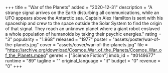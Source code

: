 +++
title = "War of the Planets"
added = "2020-12-31"
description = "A strange signal arrives on the Earth disturbing all communications, while an UFO appears above the Antarctic sea. Captain Alex Hamilton is sent with his spaceship and crew to the space outside the Solar System to find the origin of that signal. They reach an unknown planet where a giant robot enslaved a whole population of humanoids by taking their psychic energies."
rating = "3"
popularity = "1.968"
released = "1977"
poster = "assets/poster/war-of-the-planets.jpg"
cover = "assets/cover/war-of-the-planets.jpg"
file = "https://archive.org/download/Cosmos_War_of_the_Planets/Cosmos_War_of_the_Planets.mpeg"
genres = ["Science Fiction"]
imdb_id = "tt0149677"
runtime = "89"
tagline = ""
original_language = "it"
budget = "0"
revenue = "0"
+++
